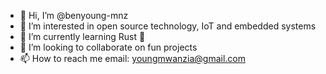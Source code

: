 - 👋 Hi, I’m @benyoung-mnz
- 👀 I’m interested in open source technology, IoT and embedded systems
- 🌱 I’m currently learning Rust :crab: 
- 💞️ I’m looking to collaborate on fun projects
- 📫 How to reach me email: youngmwanzia@gmail.com

<!---
benyoung-mnz/benyoung-mnz is a ✨ special ✨ repository because its `README.md` (this file) appears on your GitHub profile.
You can click the Preview link to take a look at your changes.
--->
